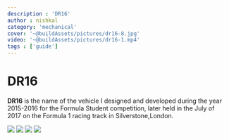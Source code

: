 ```yaml
---
description : 'DR16'
author : nishkal
category: 'mechanical'
cover: '~@buildAssets/pictures/dr16-8.jpg'
video: '~@buildAssets/pictures/dr16-1.mp4'
tags : ['guide']
---
```


# DR16
__DR16__ is the name of the vehicle I designed and developed during the year 2015-2016 for the Formula Student competition, later held in the July of 2017 on the Formula 1 racing track in Silverstone,London.

<CustomAgile style="max-width:100%">

<img src="~@buildAssets/pictures/dr16-1.jpg" class="slide" />
<img src="~@buildAssets/pictures/dr16-2.jpg" class="slide" />
<img src="~@buildAssets/pictures/dr16-3.jpg" class="slide" />
<img src="~@buildAssets/pictures/dr16-4.jpg" class="slide" />

</CustomAgile>
